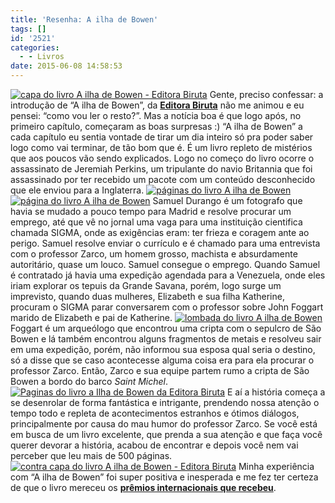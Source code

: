 ```yaml
---
title: 'Resenha: A ilha de Bowen'
tags: []
id: '2521'
categories:
  - - Livros
date: 2015-06-08 14:58:53
---
```


[![capa do livro A ilha de Bowen - Editora Biruta](/images/2015/06/capa-do-livro-A-ilha-de-Bowen-Editora-Biruta-1024x768.jpg)](/images/2015/06/capa-do-livro-A-ilha-de-Bowen-Editora-Biruta.jpg) Gente, preciso confessar: a introdução de “A ilha de Bowen”, da **[Editora Biruta](http://www.editorabiruta.com.br/livro/a-ilha-de-bowen/)** não me animou e eu pensei: “como vou ler o resto?”. Mas a notícia boa é que logo após, no primeiro capítulo, começaram as boas surpresas :) “A ilha de Bowen” a cada capítulo eu sentia vontade de tirar um dia inteiro só pra poder saber logo como vai terminar, de tão bom que é. É um livro repleto de mistérios que aos poucos vão sendo explicados. Logo no começo do livro ocorre o assassinato de Jeremiah Perkins, um tripulante do navio Britannia que foi assassinado por ter recebido um pacote com um conteúdo desconhecido que ele enviou para a Inglaterra. [![páginas do livro A ilha de Bowen](/images/2015/06/páginas-do-livro-A-ilha-de-Bowen-1024x768.jpg)](/images/2015/06/páginas-do-livro-A-ilha-de-Bowen.jpg) [![página do livro A ilha de Bowen](/images/2015/06/página-do-livro-A-ilha-de-Bowen-1024x768.jpg)](/images/2015/06/página-do-livro-A-ilha-de-Bowen.jpg) Samuel Durango é um fotografo que havia se mudado a pouco tempo para Madrid e resolve procurar um emprego, até que vê no jornal uma vaga para uma instituição cientifica chamada SIGMA, onde as exigências eram: ter frieza e coragem ante ao perigo. Samuel resolve enviar o currículo e é chamado para uma entrevista com o professor Zarco, um homem grosso, machista e absurdamente autoritário, quase um louco. Samuel consegue o emprego. Quando Samuel é contratado já havia uma expedição agendada para a Venezuela, onde eles iriam explorar os tepuis da Grande Savana, porém, logo surge um imprevisto, quando duas mulheres, Elizabeth e sua filha Katherine, procuram o SIGMA parar conversarem com o professor sobre John Foggart marido de Elizabeth e pai de Katherine. [![lombada do livro A ilha de Bowen](/images/2015/06/lombada-do-livro-A-ilha-de-Bowen-1024x768.jpg)](/images/2015/06/lombada-do-livro-A-ilha-de-Bowen.jpg) Foggart é um arqueólogo que encontrou uma cripta com o sepulcro de São Bowen e lá também encontrou alguns fragmentos de metais e resolveu sair em uma expedição, porém, não informou sua esposa qual seria o destino, só a disse que se caso acontecesse alguma coisa era para ela procurar o professor Zarco. Então, Zarco e sua equipe partem rumo a cripta de São Bowen a bordo do barco _Saint Michel_.[![Paginas do livro a Ilha de Bowen da Editora Biruta](/images/2015/06/Paginas-do-livro-a-Ilha-de-Bowen-da-Editora-Biruta-1024x768.jpg)](/images/2015/06/Paginas-do-livro-a-Ilha-de-Bowen-da-Editora-Biruta.jpg) E aí a história começa a se desenrolar de forma fantástica e intrigante, prendendo nossa atenção o tempo todo e repleta de acontecimentos estranhos e ótimos diálogos, principalmente por causa do mau humor do professor Zarco. Se você está em busca de um livro excelente, que prenda a sua atenção e que faça você querer devorar a história, acabou de encontrar e depois você nem vai perceber que leu mais de 500 páginas. [![contra capa do livro A ilha de Bowen - Editora Biruta](/images/2015/06/contra-capa-do-livro-A-ilha-de-Bowen-Editora-Biruta-1024x768.jpg)](/images/2015/06/contra-capa-do-livro-A-ilha-de-Bowen-Editora-Biruta.jpg) Minha experiência com “A ilha de Bowen” foi super positiva e inesperada e me fez ter certeza de que o livro mereceu os **[prêmios internacionais que recebeu](http://www.editorabiruta.com.br/livro/a-ilha-de-bowen/)**.
